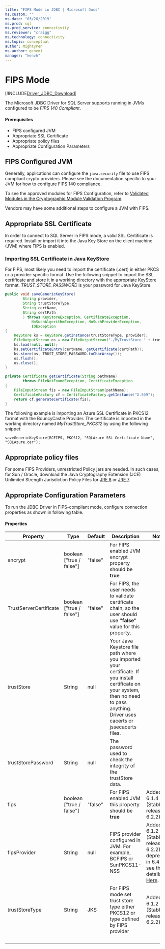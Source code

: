 ```yaml
---
title: "FIPS Mode in JDBC | Microsoft Docs"
ms.custom: ""
ms.date: "03/26/2019"
ms.prod: sql
ms.prod_service: connectivity
ms.reviewer: "craigg"
ms.technology: connectivity
ms.topic: conceptual
author: MightyPen
ms.author: genemi
manager: "kenvh"
---
```

# FIPS Mode

[!INCLUDE[Driver_JDBC_Download](../../includes/driver_jdbc_download.md)]

The Microsoft JDBC Driver for SQL Server supports running in JVMs configured to be *FIPS 140 Compliant*.

#### Prerequisites

- FIPS configured JVM
- Appropriate SSL Certificate
- Appropriate policy files
- Appropriate Configuration Parameters

## FIPS Configured JVM

Generally, applications can configure the `java.security` file to use FIPS compliant crypto providers. Please see the documentation specific to your JVM for how to configure FIPS 140 compliance.

To see the approved modules for FIPS Configuration, refer to [Validated Modules in the Cryptographic Module Validation Program](https://csrc.nist.gov/Projects/cryptographic-module-validation-program/Validated-Modules).

Vendors may have some additional steps to configure a JVM with FIPS.

## Appropriate SSL Certificate
In order to connect to SQL Server in FIPS mode, a valid SSL Certificate is required. Install or import it into the Java Key Store on the client machine (JVM) where FIPS is enabled.

### Importing SSL Certificate in Java KeyStore
For FIPS, most likely you need to import the certificate (.cert) in either PKCS or a provider-specific format.
Use the following snippet to import the SSL certificate and store it in a working directory with the appropriate KeyStore format. _TRUST\_STORE\_PASSWORD_ is your password for Java KeyStore.

```java
public void saveGenericKeyStore(
		String provider,
		String trustStoreType,
		String certName,
		String certPath
		) throws KeyStoreException, CertificateException,
			NoSuchAlgorithmException, NoSuchProviderException,
			IOException
{
	KeyStore ks = KeyStore.getInstance(trustStoreType, provider);
	FileOutputStream os = new FileOutputStream("./MyTrustStore_" + trustStoreType);
	ks.load(null, null);
	ks.setCertificateEntry(certName, getCertificate(certPath));
	ks.store(os, TRUST_STORE_PASSWORD.toCharArray());
	os.flush();
	os.close();
}

private Certificate getCertificate(String pathName)
		throws FileNotFoundException, CertificateException
{
	FileInputStream fis = new FileInputStream(pathName);
	CertificateFactory cf = CertificateFactory.getInstance("X.509");
	return cf.generateCertificate(fis);
}
```

The following example is importing an Azure SSL Certificate in PKCS12 format with the BouncyCastle Provider. The certificate is imported in the working directory named _MyTrustStore\_PKCS12_ by using the following snippet:

`saveGenericKeyStore(BCFIPS, PKCS12, "SQLAzure SSL Certificate Name", "SQLAzure.cer");`

## Appropriate policy files
For some FIPS Providers, unrestricted Policy jars are needed. In such cases, for Sun / Oracle, download the Java Cryptography Extension (JCE) Unlimited Strength Jurisdiction Policy Files for [JRE 8](https://www.oracle.com/technetwork/java/javase/downloads/jce8-download-2133166.html) or [JRE 7](https://www.oracle.com/technetwork/java/javase/downloads/jce-7-download-432124.html). 

## Appropriate Configuration Parameters
To run the JDBC Driver in FIPS-compliant mode, configure connection properties as shown in following table. 

#### Properties 

|Property|Type|Default|Description|Notes|
|---|---|---|---|---|
|encrypt|boolean ["true / false"]|"false"|For FIPS enabled JVM encrypt property should be **true**||
|TrustServerCertificate|boolean ["true / false"]|"false"|For FIPS, the user needs to validate certificate chain, so the user should use **"false"** value for this property. ||
|trustStore|String|null|Your Java Keystore file path where you imported your certificate. If you install certificate on your system, then no need to pass anything. Driver uses cacerts or jssecacerts files.||
|trustStorePassword|String|null|The password used to check the integrity of the trustStore data.||
|fips|boolean ["true / false"]|"false"|For FIPS enabled JVM this property should be **true**|Added in 6.1.4 (Stable release 6.2.2)||
|fipsProvider|String|null|FIPS provider configured in JVM. For example, BCFIPS or SunPKCS11-NSS |Added in 6.1.2 (Stable release 6.2.2), deprecated in 6.4.0 - see the details [Here](https://github.com/Microsoft/mssql-jdbc/pull/460).|
|trustStoreType|String|JKS|For FIPS mode set trust store type either PKCS12 or type defined by FIPS provider |Added in 6.1.2 (Stable release 6.2.2)||
| &nbsp; | &nbsp; | &nbsp; | &nbsp; | &nbsp; |
